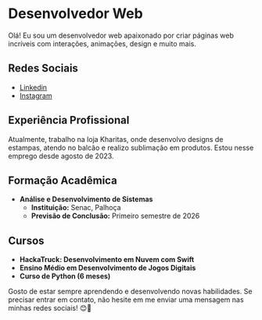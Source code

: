 # Desenvolvedor Web

Olá! Eu sou um desenvolvedor web apaixonado por criar páginas web incríveis com interações, animações, design e muito mais.

## Redes Sociais
- [Linkedin](https://www.linkedin.com/in/fábio-santos-a05b94241/)
- [Instagram](https://www.instagram.com/f4bio_santos/#)

## Experiência Profissional
Atualmente, trabalho na loja Kharitas, onde desenvolvo designs de estampas, atendo no balcão e realizo sublimação em produtos. Estou nesse emprego desde agosto de 2023.

## Formação Acadêmica
- **Análise e Desenvolvimento de Sistemas**
  - **Instituição:** Senac, Palhoça
  - **Previsão de Conclusão:** Primeiro semestre de 2026

## Cursos
- **HackaTruck: Desenvolvimento em Nuvem com Swift**
- **Ensino Médio em Desenvolvimento de Jogos Digitais**
- **Curso de Python (6 meses)**

Gosto de estar sempre aprendendo e desenvolvendo novas habilidades. Se precisar entrar em contato, não hesite em me enviar uma mensagem nas minhas redes sociais! 😊🚀
